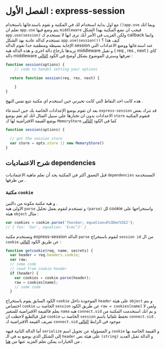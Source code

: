 # الفصل الأول : express-session 

مع اول بداية استخدام لك في المكتبة و تقوم باستدعائها باستخدام 
`
()app.use
`
 وبما انك تعلم ان `app.use` يتم وضع فيها `middleware` فيجب ان نضع المكتبة بهذا الشكل `app.use(session)` ولكن الغريب في الأمر أنك ترى انها لا تستخدم ك callback وانما تستخدم كدالة عادية بهذ الشكل `app.use(session())` كيف هذا ؟<br>
 الإجابة بسيطة ومنطقية جدا تقوم الدالة session عند استدعائها ووضع الاعدادات التي تريدها بارجاع دالة اخرى و هذه الدالة هية middleware و تقبل ( req , res , next ) كاي دالة middleware تعرفها وستري الموضوع بشكل أوضح في الكود 
[التالي](https://github.com/expressjs/session/blob/master/index.js#L179)
 : 

```js
function session(options) {
    // code to handel setting your options

  return function session(req, res, next) {
   
    }
}
```
هذه كانت احد النقاط التي كانت تحيرني حين استخدم اي مكتبة تتبع نفس النهج .

بعد ان تقوم بوضع الإعدادات الخاصة بك حين استدعاء `express-session` قد تترك بعض الاعدادات بدون ان تختارها علي سبيل المثال انك لم تقم بوضع `store` فتقوم المكتبة بوضع القيمة الافتراضية لها ك `MemoryStore` كما في الكود 
[التالي](https://github.com/expressjs/session/blob/master/index.js#L100)

```js
function session(options) {

  // get the session store
  var store = opts.store || new MemoryStore()
}
```

## شرح الاعتماديات dependencies

قبل التعمق أكثر في المكتبة يجد أن نعلم ماهية الاعتماديات `dependencies` المستخدمة من طرفها .

### مكتبة `cookie` 

و هية مكتبة مكونة من دالتين . <br>
الاولى هية `parse` و تستخدم لتقوم بعمل تحليل `(parse)` لل cookie واستخراجها على هيئة `object` مثال : 


```js
var cookies = cookie.parse('foo=bar; equation=E%3Dmc%5E2');
// { foo: 'bar', equation: 'E=mc^2' }
```
وتستخدم مكتبة express-session الدالة `parse` لتقوم باستخراج `session id` من ال `cookie` عن طريق الكود [التالي](https://github.com/expressjs/session/blob/master/index.js#L529)
: 
```js
function getcookie(req, name, secrets) {
  var header = req.headers.cookie;
  var raw;
  // some code
  // read from cookie header
  if (header) {
    var cookies = cookie.parse(header);
    raw = cookies[name];
    // some code
  }
  ```

الكود السابق يقوم باستخراج `cookie` الموجودة داخل  `header`  على هيئة `object` و يتم اختصاص `cookie` الخاصة ب `session` عن طريق الكود `raw = cookies[name]` ولمن لا يعلم فالقيمة الافتراضية للمتغير `nama` هيه `connect.sid` و بم انك استخدمت المكتبة من قبل فبالطبع لاحظت ان `cookie` الخاصة ب `session` تحفظ تلقائيا باسم `connect.sid` .<br>
تعريف القيمة الافتراضية ك `connect.sid` موجود في الرابط
[التالي](https://github.com/expressjs/session/blob/master/index.js#L97)

 أما الدالة الثانية فيهة `serialize` و المسؤولة عن تحويل اسم `cookie` و القيمة الخاصة بها إلى الشكل الذي يوضع به في الـ `header` على هيئة نص `(string)` و الدالة تقبل العديد من الخيارات يمكن تعلم المزيد عنها من [هنا](https://github.com/jshttp/cookie#cookieserializename-value-options) .

